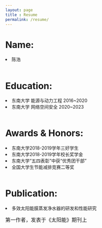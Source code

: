 ```yaml
---
layout: page
title : Resume
permalink: /resume/
---
```

<h1>Name:</h1>
<li>陈浩</li>
<br/>
<h1>Education:</h1>
<li>东南大学 能源与动力工程 2016~2020</li>
<li>东南大学 网络空间安全 2020~2023</li>
<br/>
<h1>Awards & Honors:</h1>
<li>东南大学2018-2019学年三好学生</li>
<li>东南大学2018-2019学年校长奖学金</li>
<li>东南大学“五四表彰”中获“优秀团干部”</li>
<li>全国大学生节能减排竞赛二等奖</li>
<br/>
<h1>Publication:</h1>
<li>多效太阳能膜蒸发净水器的研发和性能研究</li>
<p><font size="3">第一作者，发表于《太阳能》期刊上</font></p>
